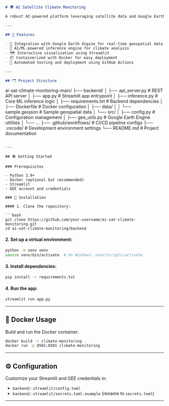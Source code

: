 ```markdown
# 🌍 AI Satellite Climate Monitoring

A robust AI-powered platform leveraging satellite data and Google Earth Engine (GEE) to monitor climate changes, land cover patterns, and other environmental metrics through a web interface.

---

## 🚀 Features

- 📡 Integration with Google Earth Engine for real-time geospatial data
- 🤖 AI/ML-powered inference engine for climate analysis
- 🗺️ Interactive visualization using Streamlit
- 📦 Containerized with Docker for easy deployment
- 🔄 Automated testing and deployment using GitHub Actions

---

## 🗂️ Project Structure

```

ai-sat-climate-monitoring-main/
├── backend/
│   ├── api\_server.py         # REST API server
│   ├── app.py                # Streamlit app entrypoint
│   ├── inference.py          # Core ML inference logic
│   ├── requirements.txt      # Backend dependencies
│   ├── Dockerfile            # Docker configuration
│   ├── data/
│   │   └── sample.geojson    # Sample geospatial data
│   └── src/
│       ├── config.py         # Configuration management
│       ├── gee\_utils.py      # Google Earth Engine utilities
│       └── ...
├── .github/workflows/        # CI/CD pipeline configs
├── .vscode/                  # Development environment settings
└── README.md                 # Project documentation

````

---

## 🛠️ Getting Started

### Prerequisites

- Python 3.9+
- Docker (optional but recommended)
- Streamlit
- GEE account and credentials

### 🧪 Installation

#### 1. Clone the repository:

```bash
git clone https://github.com/your-username/ai-sat-climate-monitoring.git
cd ai-sat-climate-monitoring/backend
````

#### 2. Set up a virtual environment:

```bash
python -m venv venv
source venv/bin/activate  # On Windows: venv\Scripts\activate
```

#### 3. Install dependencies:

```bash
pip install -r requirements.txt
```

#### 4. Run the app:

```bash
streamlit run app.py
```

---

## 🐳 Docker Usage

Build and run the Docker container:

```bash
docker build -t climate-monitoring .
docker run -p 8501:8501 climate-monitoring
```

---

## ⚙️ Configuration

Customize your Streamlit and GEE credentials in:

* `backend/.streamlit/config.toml`
* `backend/.streamlit/secrets.toml.example` (rename to `secrets.toml`)

---
